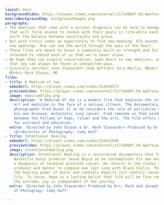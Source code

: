 ```yaml
---
layout: main
backgroundVideo: https://player.vimeo.com/external/317148607.hd.mp4?s=a2e9cd5cbb41d0f9c61e2abf99488147eddc9261&profile_id=175
mobileBackgroundImg: backgroundImage1.png
paragraphs:
- The emotions that come with a serious diagnosis can be hard to manage. It's an experience
  that will force anyone to reckon with their goals in life—while each moment can
  shift the balance between uncertainty and grace.
- But with crisis comes an opportunity to find new meaning. Old wounds may become
  new openings. One can see the world through the eyes of the heart.
- These films are meant to honor a community built on strength and fellowship. They're
  intended to remind each of us that we're never alone.
- We hope they can inspire conversation, open doors to new emotions, and remind us
  that joy can always be found in unexpected ways.
- Sincerely,<br><br> John Stavas<br> Cody Huff<br> Sara Martin, MD<br> Mohana Karlekar,
  MD<br> Mark Stavas, MD
films:
- title: A Modicum of Joy
  embedUrl: https://player.vimeo.com/video/254395573
  previewVideo: https://player.vimeo.com/external/317148607.hd.mp4?s=a2e9cd5cbb41d0f9c61e2abf99488147eddc9261&profile_id=175
  image: modicumOfJoy.png
  description: 'A Modicum Of Joy is a modern film that explores the intersection of
    art and medicine in the face of a serious illness. The documentary follows Nashville
    photographer Fred Dusel II as he considers the role of palliative care in managing
    his own disease: metastatic lung cancer. Fred reminds us that wisdom can be found
    between the hollows of hope, ritual and the arts. The film offers a novel platform
    for outreach and education.'
  extra: 'Directed by John Stavas & Dr. Mark Stavas<br> Produced by Dr. Sara F. Martin,
    <br>Director of Photography: Cody Huff'
- title: Intentional Healing
  embedUrl: https://player.vimeo.com/video/254431048
  previewVideo: https://player.vimeo.com/external/317148607.hd.mp4?s=a2e9cd5cbb41d0f9c61e2abf99488147eddc9261&profile_id=175
  image: intentionalHealing.png
  description: Intentional Healing is a restorative documentary that follows the famed
    Nashville music producer Jesse Boyce as he contemplates his own mortality following
    a diagnosis of terminal prostate cancer. He returns to the studio as an artist,
    producer and mentor to compose one last song with Black Violin. The film demonstrates
    the healing power of music and candidly depicts 21st-century cancer care in Music
    City. To Jesse, hope is a lasting belief that life will be fine regardless of
    the outcome; joy is independent of the journey.
  extra: 'Directed by John Stavas<br> Produced by Drs. Mark and Joseph Stavas<br>Director
    of Photograpy: Cody Huff'

---
```

